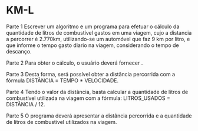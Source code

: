 # KM-L




Parte 1
Escrever um algoritmo e um programa para efetuar o cálculo da quantidade de litros de combustível gastos em uma viagem, cujo a distancia a percorrer é 2.770km,
utilizando-se um automóvel que faz 9 km por litro, e que informe o tempo gasto diario na viagem, considerando o tempo de descanço.

Parte 2
Para obter o cálculo, o usuário deverá fornecer .

Parte 3
Desta forma, será possível obter a distância percorrida com a fórmula DISTÂNCIA = TEMPO * VELOCIDADE.

Parte 4
Tendo o valor da distância, basta calcular a quantidade de litros de combustível utilizada na viagem com a fórmula: LITROS_USADOS = DISTÂNCIA / 12.

Parte 5
O programa deverá apresentar a distância percorrida e a quantidade de litros de combustível utilizados na viagem.
